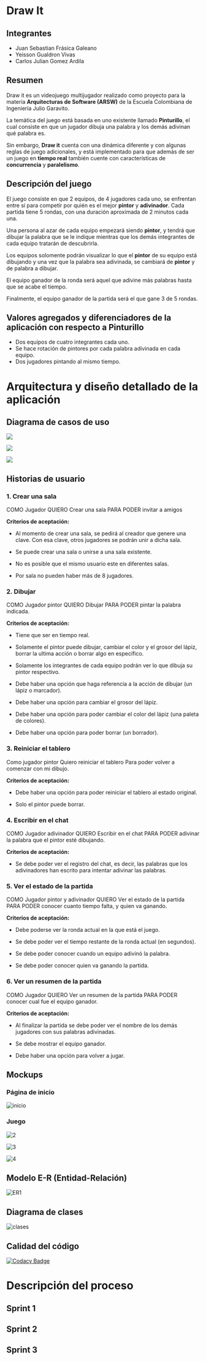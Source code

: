 # Draw It

## Integrantes

*   Juan Sebastian Frásica Galeano
*   Yeisson Gualdron Vivas
*   Carlos Julian Gomez Ardila

## Resumen
Draw it es un videojuego multijugador realizado como proyecto para la materia **Arquitecturas de Software (ARSW)** de la Escuela Colombiana de Ingeniería Julio Garavito.

La temática del juego está basada en uno existente llamado **Pinturillo**, el cual consiste en que un jugador dibuja una palabra y los demás adivinan qué palabra es.

Sin embargo, **Draw it** cuenta con una dinámica diferente y con algunas reglas de juego adicionales, y está implementado para que además de ser un juego en **tiempo real** también cuente con características de **concurrencia** y **paralelismo**.

 
## Descripción del juego

El juego consiste en que 2 equipos, de 4 jugadores cada uno, se enfrentan entre sí para competir por quién es el mejor **pintor** y **adivinador**. Cada partida tiene 5 rondas, con una duración aproximada de 2 minutos cada una.


Una persona al azar de cada equipo empezará siendo **pintor**, y tendrá que dibujar la palabra que se le indique mientras que los demás integrantes de cada equipo tratarán de descubrirla.     

Los equipos solomente podrán visualizar lo que el **pintor** de su equipo está dibujando y una vez que la palabra sea adivinada, se cambiará de **pintor** y de palabra a dibujar.   

El equipo ganador de la ronda será aquel que adivine más palabras hasta que se acabe el tiempo.   

Finalmente, el equipo ganador de la partida será el que gane 3 de 5 rondas.    


## Valores agregados y diferenciadores de la aplicación con respecto a Pinturillo

*   Dos equipos de cuatro integrantes cada uno.
*   Se hace rotación de pintores por cada palabra adivinada en cada equipo.
*   Dos jugadores pintando al mismo tiempo.


# Arquitectura y diseño detallado de la aplicación

## Diagrama de casos de uso

![](https://github.com/ARSW-Team-2020/Draw-It/blob/master/img/AntesCU.PNG)

![](https://github.com/ARSW-Team-2020/Draw-It/blob/master/img/DuranteCU.PNG)

![](https://github.com/ARSW-Team-2020/Draw-It/blob/master/img/DespuesCU.PNG)


## Historias de usuario

### 1.	Crear una sala 

COMO Jugador
QUIERO Crear una sala
PARA PODER invitar a amigos 

 **Criterios de aceptación:**

*	Al momento de crear una sala, se pedirá al creador que genere una clave. Con esa clave, otros jugadores se podrán unir a dicha sala.
*	Se puede crear una sala o unirse a una sala existente.

*	No es posible que el mismo usuario este en diferentes salas.

*	Por sala no pueden haber más de 8 jugadores.


### 2.	Dibujar

COMO Jugador pintor
QUIERO Dibujar
PARA PODER pintar la palabra indicada.

 **Criterios de aceptación:**

*	Tiene que ser en tiempo real.

* Solamente el pintor puede dibujar, cambiar el color y el grosor del lápiz, borrar la ultima acción o borrar algo en específico.

*	Solamente los integrantes de cada equipo podrán ver lo que dibuja su pintor respectivo.

*	Debe haber una opción que haga referencia a la acción de dibujar (un lápiz o marcador).

*	Debe haber una opción para cambiar el grosor del lápiz.

*	Debe haber una opción para poder cambiar el color del lápiz (una paleta de colores).

* Debe haber una opción para poder borrar (un borrador).

### 3.	Reiniciar el tablero

Como jugador pintor
Quiero reiniciar el tablero
Para poder volver a comenzar con mi dibujo.


 **Criterios de aceptación:**

*	Debe haber una opción para poder reiniciar el tablero al estado original.

*	Solo el pintor puede borrar.


### 4.	 Escribir en el chat 
COMO Jugador adivinador
QUIERO Escribir en el chat 
PARA PODER adivinar la palabra que el pintor esté dibujando.


 **Criterios de aceptación:**

*	Se debe poder ver el registro del chat, es decir, las palabras que los adivinadores han escrito para intentar adivinar las palabras.


### 5.	 Ver el estado de la partida

COMO Jugador pintor y adivinador
QUIERO Ver el estado de la partida
PARA PODER conocer cuanto tiempo falta, y quien va ganando.

 **Criterios de aceptación:**

*	Debe poderse ver la ronda actual en la que está el juego.

*	Se debe poder ver el tiempo restante de la ronda actual (en segundos).

* Se debe poder conocer cuando un equipo adivinó la palabra.

* Se debe poder conocer quien va ganando la partida.


### 6.	Ver un resumen de la partida

COMO Jugador 
QUIERO Ver un resumen de la partida
PARA PODER conocer cual fue el equipo ganador.

 **Criterios de aceptación:**

*	Al finalizar la partida se debe poder ver el nombre de los demás jugadores con sus palabras adivinadas.

* Se debe mostrar el equipo ganador.

* Debe haber una opción para volver a jugar.


## Mockups

### Página de inicio
![inicio](https://github.com/ARSW-Team-2020/Draw-It/blob/master/img/Mockups%20nuevos/inicio.jpg)


### Juego

![2](https://github.com/ARSW-Team-2020/Draw-It/blob/master/img/Mockups%20nuevos/2.jpg)

![3](https://github.com/ARSW-Team-2020/Draw-It/blob/master/img/Mockups%20nuevos/3.png)

![4](https://github.com/ARSW-Team-2020/Draw-It/blob/master/img/Mockups%20nuevos/4.jpg)

## Modelo E-R (Entidad-Relación)

![ER1](https://github.com/ARSW-Team-2020/Draw-It/blob/master/img/EntidadRelacion.PNG)

## Diagrama de clases

![clases](https://github.com/ARSW-Team-2020/Draw-It/blob/master/img/clases1.PNG)

## Calidad del código
[![Codacy Badge](https://api.codacy.com/project/badge/Grade/5777bc2a53ac41a3834545dc942a474b)](https://www.codacy.com/gh/ARSW-Team-2020/Draw-It?utm_source=github.com&amp;utm_medium=referral&amp;utm_content=ARSW-Team-2020/Draw-It&amp;utm_campaign=Badge_Grade)

# Descripción del proceso

## Sprint 1

## Sprint 2

## Sprint 3






 
